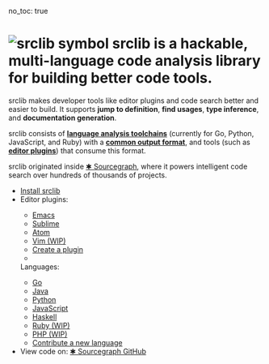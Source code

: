 no_toc: true

<h1><img alt="srclib symbol" src="../images/srclib_symbol.svg"/> <strong>srclib</strong> is a hackable, multi-language code analysis library for building better code tools.</h1>

<div class="row">
<div class="col-sm-7">

<p>
srclib makes developer tools like editor plugins and code search
better and easier to build. It supports <strong>jump to
definition</strong>, <strong>find usages</strong>, <strong>type inference</strong>, and <strong>documentation
generation</strong>.
</p>

<p>
srclib consists of
<a href="toolchains/overview.md"><strong>language analysis toolchains</a></strong></a>
(currently for Go, Python, JavaScript, and Ruby) with a
<a href="api/overview.md"><strong>common output format</strong></a>, and tools (such as <a href="plugins/TODO"><strong>editor plugins</strong></a>) that
consume this format.
</p>

<p>
srclib originated inside
<a href="https://sourcegraph.com" target="_blank">&#x2731; Sourcegraph</a>, where it powers
intelligent code search over hundreds of thousands of projects.
</p>

<!-- TODO: insert newsletter form (newsletter2.html) -->

</div>

<div class="col-sm-5">

<!-- TODO: style buttons -->
<ul class="action-buttons list-unstyled">
  <li><a class="btn btn-sm btn-primary" href="/install"><i class="fa fa-download"></i> Install srclib</a></li>
  <li>
    <div class="two-columns">
      <div>
        <label>Editor plugins:</label>
        <ul class="list-unstyled">
          <li><a href="plugins/emacs.md">Emacs</a></li>
          <li><a href="plugins/sublimetext.md">Sublime</a></li>
          <li><a href="plugins/atom.md">Atom</a></li>
          <li><a href="plugins/vim.md">Vim (WIP)</a></li>
          <li><a href="plugins/creatingaplugin.md" class="contribute">Create a plugin</a></li>
          <li>&nbsp;</li>
        </ul>
      </div><!--
      --><div>
        <label>Languages:</label>
        <ul class="list-unstyled">
          <li><a href="toolchains/go.md">Go</a></li>
          <li><a href="toolchains/java.md">Java</a></li>
          <li><a href="toolchains/python.md">Python</a></li>
          <li><a href="toolchains/javascript.md">JavaScript</a></li>
          <li><a href="toolchains/haskell.md">Haskell</a></li>
          <li><a href="toolchains/ruby.md">Ruby (WIP)</a></li>
          <li><a href="toolchains/php.md">PHP (WIP)</a></li>
          <li><a href="toolchains/creatingatoolchain.md" class="contribute">Contribute a new language</a></li>
        </ul>
      </div>
    </div>
  </li>
  <li>
    <label>View code on:</label>
    <a class="btn btn-sm btn-default" target="_blank" href="https://sourcegraph.com/sourcegraph/srclib">&#x2731; Sourcegraph</button></a><!--
    --><a class="btn btn-sm btn-default" target="_blank" href="https://github.com/sourcegraph/srclib"><i class="fa fa-github"></i> GitHub</a>
  </li>
</ul>

</div>
</div>
